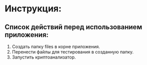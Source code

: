 # Инструкция:
## Список действий перед использованием приложения:
1. Создать папку files в корне приложения. 
2. Перенести файлы для тестирования в созданную папку.
3. Запустить криптоанализатор.